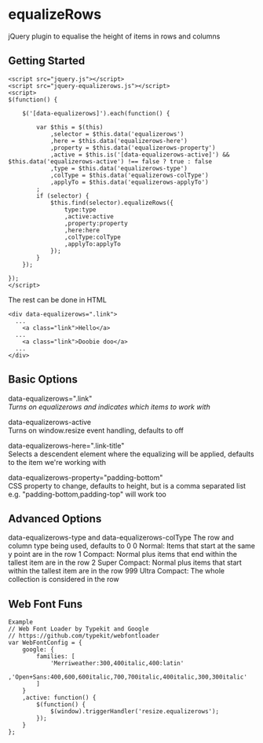 equalizeRows
============

jQuery plugin to equalise the height of items in rows and columns


Getting Started
----------
```
<script src="jquery.js"></script>
<script src="jquery-equalizerows.js"></script>
<script>
$(function() {
	
	$('[data-equalizerows]').each(function() {
		
		var $this = $(this)
			,selector = $this.data('equalizerows')
			,here = $this.data('equalizerows-here')
			,property = $this.data('equalizerows-property')
			,active = $this.is('[data-equalizerows-active]') && $this.data('equalizerows-active') !== false ? true : false
			,type = $this.data('equalizerows-type')
			,colType = $this.data('equalizerows-colType')
			,applyTo = $this.data('equalizerows-applyTo')
		;
		if (selector) {
			$this.find(selector).equalizeRows({
				type:type
				,active:active
				,property:property
				,here:here
				,colType:colType
				,applyTo:applyTo
			});
		}
	});
	
});
</script>
```

The rest can be done in HTML
```
<div data-equalizerows=".link">
  ...
    <a class="link">Hello</a>
  ...
    <a class="link">Doobie doo</a>
  ...
</div>
```

Basic Options
-------------

data-equalizerows=".link"   
_Turns on equalizerows and indicates which items to work with_

data-equalizerows-active   
Turns on window.resize event handling, defaults to off

data-equalizerows-here=".link-title"   
Selects a descendent element where the equalizing will be applied, defaults to the item we're working with

data-equalizerows-property="padding-bottom"   
CSS property to change, defaults to height, but is a comma separated list e.g. "padding-bottom,padding-top" will work too

Advanced Options
----------------

data-equalizerows-type and data-equalizerows-colType
The row and column type being used, defaults to 0
0 Normal: Items that start at the same y point are in the row
1 Compact: Normal plus items that end within the tallest item are in the row
2 Super Compact: Normal plus items that start within the tallest item are in the row
999 Ultra Compact: The whole collection is considered in the row

Web Font Funs
---------
```
Example 
// Web Font Loader by Typekit and Google
// https://github.com/typekit/webfontloader
var WebFontConfig = {
	google: {
		families: [
			'Merriweather:300,400italic,400:latin'
			,'Open+Sans:400,600,600italic,700,700italic,400italic,300,300italic'
		]
	}
	,active: function() {
		$(function() {
			$(window).triggerHandler('resize.equalizerows');
		});
	}
};
```